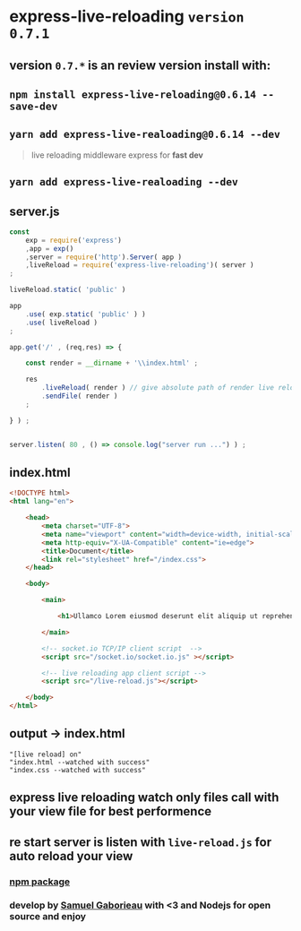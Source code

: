 # express-live-reloading `version 0.7.1`

## version `0.7.*` is an review version install with:

## ```npm install express-live-reloading@0.6.14 --save-dev```

## ```yarn add express-live-realoading@0.6.14 --dev```

> live reloading middleware express for **fast dev**


## ```yarn add express-live-realoading --dev```

## server.js

```javascript
const
    exp = require('express')
    ,app = exp()
    ,server = require('http').Server( app )
    ,liveReload = require('express-live-reloading')( server )
;

liveReload.static( 'public' )

app
    .use( exp.static( 'public' ) )
    .use( liveReload )
;

app.get('/' , (req,res) => {

    const render = __dirname + '\\index.html' ;

    res
        .liveReload( render ) // give absolute path of render live reload
        .sendFile( render )
    ;

} ) ;


server.listen( 80 , () => console.log("server run ...") ) ;

```

## index.html
```html
<!DOCTYPE html>
<html lang="en">

    <head>
        <meta charset="UTF-8">
        <meta name="viewport" content="width=device-width, initial-scale=1.0">
        <meta http-equiv="X-UA-Compatible" content="ie=edge">
        <title>Document</title>
        <link rel="stylesheet" href="/index.css">
    </head>

    <body>

        <main>

            <h1>Ullamco Lorem eiusmod deserunt elit aliquip ut reprehenderit.</h1>

        </main>

        <!-- socket.io TCP/IP client script  -->
        <script src="/socket.io/socket.io.js" ></script>

        <!-- live reloading app client script -->
        <script src="/live-reload.js"></script>

    </body>
</html>
```

## output -> index.html
```
"[live reload] on"
"index.html --watched with success"
"index.css --watched with success"
```

## express live reloading watch only files call with your view file for best performence
## re start server is listen with `live-reload.js` for auto reload your view

### [npm package](https://www.npmjs.com/package/express-live-reloading)

### develop by [Samuel Gaborieau](https://orivoir.github.io/profil-reactjs/) with **<3** and **Nodejs** for **open source** and **enjoy**